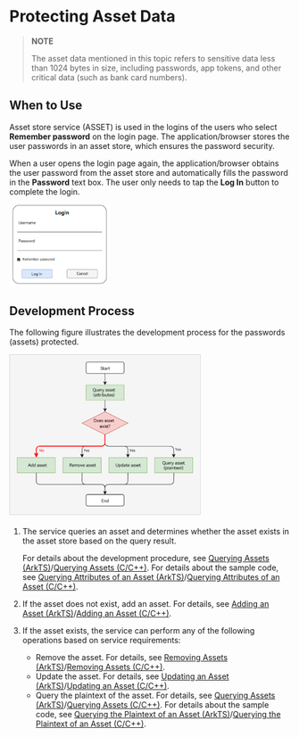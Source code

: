 # Protecting Asset Data

> **NOTE**
>
> The asset data mentioned in this topic refers to sensitive data less than 1024 bytes in size, including passwords, app tokens, and other critical data (such as bank card numbers).

## When to Use

Asset store service (ASSET) is used in the logins of the users who select **Remember password** on the login page. The application/browser stores the user passwords in an asset store, which ensures the password security.

When a user opens the login page again, the application/browser obtains the user password from the asset store and automatically fills the password in the **Password** text box. The user only needs to tap the **Log In** button to complete the login.

<img src="figures/asset-scenario.png" alt="scenario" style="zoom:40%;" />

## Development Process

The following figure illustrates the development process for the passwords (assets) protected.

<img src="figures/flowchat-no-auth-required.png" alt="flowchat" style="zoom:40%;" />

1. The service queries an asset and determines whether the asset exists in the asset store based on the query result. 

    For details about the development procedure, see [Querying Assets (ArkTS)](asset-js-query.md)/[Querying Assets (C/C++)](asset-native-query.md). For details about the sample code, see [Querying Attributes of an Asset (ArkTS)](asset-js-query.md#querying-attributes-of-an-asset)/[Querying Attributes of an Asset (C/C++)](asset-native-query.md#querying-attributes-of-an-asset).

2. If the asset does not exist, add an asset. For details, see [Adding an Asset (ArkTS)](asset-js-add.md)/[Adding an Asset (C/C++)](asset-native-add.md).

3. If the asset exists, the service can perform any of the following operations based on service requirements:
    * Remove the asset. For details, see [Removing Assets (ArkTS)](asset-js-remove.md)/[Removing Assets (C/C++)](asset-native-remove.md).
    * Update the asset. For details, see [Updating an Asset (ArkTS)](asset-js-update.md)/[Updating an Asset (C/C++)](asset-native-update.md).
    * Query the plaintext of the asset. For details, see [Querying Assets (ArkTS)](asset-js-query.md)/[Querying Assets (C/C++)](asset-native-query.md). For details about the sample code, see [Querying the Plaintext of an Asset (ArkTS)](asset-js-query.md#querying-the-plaintext-of-an-asset)/[Querying the Plaintext of an Asset (C/C++)](asset-native-query.md#querying-the-plaintext-of-an-asset).

